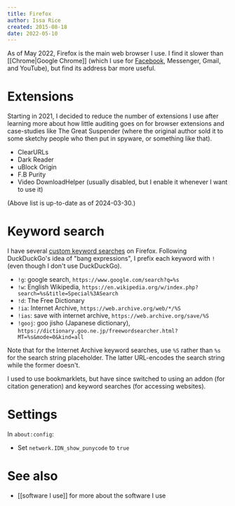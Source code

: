 ```yaml
---
title: Firefox
author: Issa Rice
created: 2015-08-18
date: 2022-05-10
---
```


As of May 2022, Firefox is the main web browser I use.
I find it slower than [[Chrome|Google Chrome]] (which I use for
[Facebook](facebook), Messenger, Gmail, and YouTube),
but find its address bar more useful.

# Extensions

Starting in 2021, I decided to reduce the number of extensions I use after
learning more about how little auditing goes on for browser extensions and
case-studies like The Great Suspender (where the original author sold it to
some sketchy people who then put in spyware, or something like that).

- ClearURLs
- Dark Reader
- uBlock Origin
- F.B Purity
- Video DownloadHelper (usually disabled, but I enable it whenever I want to use it)

(Above list is up-to-date as of 2024-03-30.)

# Keyword search

I have several [custom keyword searches](https://www-archive.mozilla.org/docs/end-user/keywords.html "'How Cool are Custom Keywords?' by Asa Dotzler") on Firefox. Following DuckDuckGo's idea
of "bang expressions", I prefix each keyword with `!` (even though I don't use DuckDuckGo).

- `!g`: google search, `https://www.google.com/search?q=%s`
- `!w`: English Wikipedia, `https://en.wikipedia.org/w/index.php?search=%s&title=Special%3ASearch`
- `!d`: The Free Dictionary
- `!ia`: Internet Archive, `https://web.archive.org/web/*/%S`
- `!ias`: save with internet archive, `https://web.archive.org/save/%S`
- `!gooj`: goo jisho (Japanese dictionary), `https://dictionary.goo.ne.jp/freewordsearcher.html?MT=%s&mode=0&kind=all`

Note that for the Internet Archive keyword searches, use `%S` rather than `%s`
for the search string placeholder. The latter URL-encodes the search string
while the former doesn't.

I used to use bookmarklets, but have since switched to using an addon
(for citation generation) and keyword searches (for accessing
websites).

# Settings

In `about:config`:

- Set `network.IDN_show_punycode` to `true`

# See also

* [[software I use]] for more about the software I use
